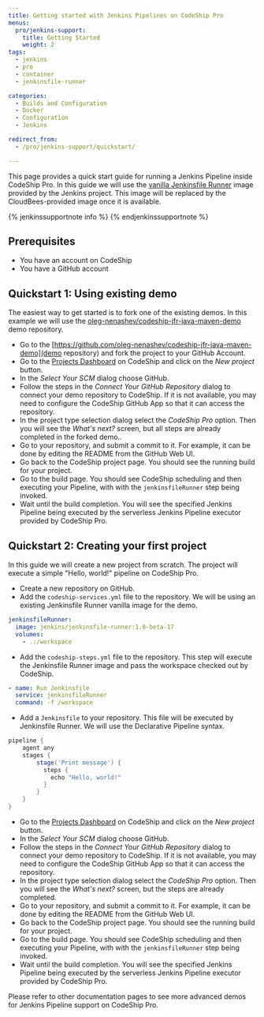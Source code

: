 ```yaml
---
title: Getting started with Jenkins Pipelines on CodeShip Pro
menus:
  pro/jenkins-support:
    title: Getting Started
    weight: 2
tags:
  - jenkins
  - pro
  - container
  - jenkinsfile-runner

categories:
  - Builds and Configuration
  - Docker
  - Configuration
  - Jenkins

redirect_from:
  - /pro/jenkins-support/quickstart/

---
```


This page provides a quick start guide for running a Jenkins Pipeline inside CodeShip Pro.
In this guide we will use the [vanilla Jenkinsfile Runner](https://github.com/jenkinsci/jenkinsfile-runner/tree/master/vanilla-package) image provided by the Jenkins project.
This image will be replaced by the CloudBees-provided image once it is available.

{% jenkinssupportnote info %}
{% endjenkinssupportnote %}

## Prerequisites

* You have an account on CodeShip
* You have a GitHub account

## Quickstart 1: Using existing demo

The easiest way to get started is to fork one of the existing demos.
In this example we will use the [oleg-nenashev/codeship-jfr-java-maven-demo](https://github.com/oleg-nenashev/codeship-jfr-java-maven-demo) demo repository.

* Go to the [https://github.com/oleg-nenashev/codeship-jfr-java-maven-demo](demo repository) and fork the project to your GitHub Account.
* Go to the [Projects Dashboard](https://app.codeship.com/projects) on CodeShip and click on the _New project_ button.
* In the _Select Your SCM_ dialog choose GitHub.
* Follow the steps in the _Connect Your GitHub Repository_ dialog to connect your demo repository to CodeShip.
  If it is not available, you may need to configure the CodeShip GitHub App so that it can access the repository.
* In the project type selection dialog select the _CodeShip Pro_ option.
  Then you will see the _What's next?_ screen, but all steps are already completed in the forked demo..
* Go to your repository, and submit a commit to it.
  For example, it can be done by editing the README from the GitHub Web UI.
* Go back to the CodeShip project page.
  You should see the running build for your project.
* Go to the build page. You should see CodeShip scheduling and then executing your Pipeline, with with the `jenkinsfileRunner` step being invoked.
* Wait until the build completion. You will see the specified Jenkins Pipeline being executed by the serverless Jenkins Pipeline executor provided by CodeShip Pro.

## Quickstart 2: Creating your first project

In this guide we will create a new project from scratch.
The project will execute a simple "Hello, world!" pipeline on CodeShip Pro.

* Create a new repository on GitHub.
* Add the `codeship-services.yml` file to the repository.
   We will be using an existing Jenkinsfile Runner vanilla image for the demo.

```yaml
jenkinsfileRunner:
  image: jenkins/jenkinsfile-runner:1.0-beta-17
  volumes:
    - .:/workspace
```

* Add the `codeship-steps.yml` file to the repository.
   This step will execute the Jenkinsfile Runner image and pass the workspace checked out by CodeShip.

```yaml
- name: Run Jenkinsfile
  service: jenkinsfileRunner
  command: -f /workspace
```

* Add a `Jenkinsfile` to your repository.
   This file will be executed by Jenkinsfile Runner.
   We will use the Declarative Pipeline syntax.

```groovy
pipeline {
    agent any
    stages {
        stage('Print message') {
          steps {
            echo "Hello, world!"
          }
        }
    }
}
```

* Go to the [Projects Dashboard](https://app.codeship.com/projects) on CodeShip and click on the _New project_ button.
* In the _Select Your SCM_ dialog choose GitHub.
* Follow the steps in the _Connect Your GitHub Repository_ dialog to connect your demo repository to CodeShip.
  If it is not available, you may need to configure the CodeShip GitHub App so that it can access the repository.
* In the project type selection dialog select the _CodeShip Pro_ option.
  Then you will see the _What's next?_ screen, but the steps are already completed.
* Go to your repository, and submit a commit to it.
  For example, it can be done by editing the README from the GitHub Web UI.
* Go back to the CodeShip project page.
  You should see the running build for your project.
* Go to the build page. You should see CodeShip scheduling and then executing your Pipeline, with with the `jenkinsfileRunner` step being invoked.
* Wait until the build completion. You will see the specified Jenkins Pipeline being executed by the serverless Jenkins Pipeline executor provided by CodeShip Pro.

Please refer to other documentation pages to see more advanced demos for Jenkins Pipeline support on CodeShip Pro.

